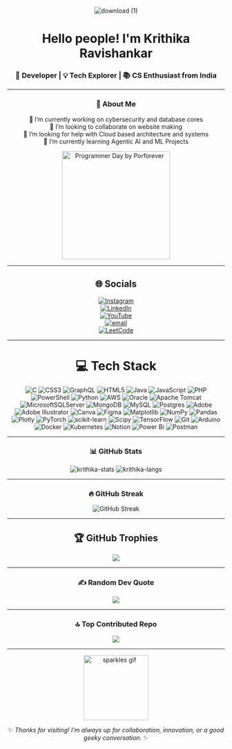 <p align="center">
  <img src="https://github.com/user-attachments/assets/1d6c7d93-9d60-451b-bdae-6f5ddf61c11e" alt="download (1)"/>
</p>

<h1 align="center">Hello people! I'm Krithika Ravishankar</h1>
<h3 align="center">🚀 Developer | 💡 Tech Explorer | 📚 CS Enthusiast from India</h3>

---

<div align="center">

### 🌱 About Me

🔭 I’m currently working on cybersecurity and database cores  
👯 I’m looking to collaborate on website making  
🤝 I’m looking for help with Cloud based architecture and systems  
🌱 I’m currently learning Agentic AI and ML Projects  

<img src="https://github.com/user-attachments/assets/66989888-dc76-43a0-a98f-444ef681b001" alt="Programmer Day by Porforever" width="250"/>

---

## 🌐 Socials

[![Instagram](https://img.shields.io/badge/Instagram-%23E4405F.svg?logo=Instagram&logoColor=white)](https://instagram.com/krithikaravishankar4)  
[![LinkedIn](https://img.shields.io/badge/LinkedIn-%230077B5.svg?logo=linkedin&logoColor=white)](https://www.linkedin.com/in/krithika-ravishankar)  
[![YouTube](https://img.shields.io/badge/YouTube-%23FF0000.svg?logo=YouTube&logoColor=white)](https://www.youtube.com/@KrithikaRavishankar-k1r7l)  
[![email](https://img.shields.io/badge/Email-D14836?logo=gmail&logoColor=white)](mailto:krithikaravishankar4@gmail.com)  
[![LeetCode](https://img.shields.io/badge/LeetCode-FFA116?style=flat&logo=leetcode&logoColor=black)](https://leetcode.com/kritz15/)

---

# 💻 Tech Stack

![C](https://img.shields.io/badge/c-%2300599C.svg?style=for-the-badge&logo=c&logoColor=white) 
![CSS3](https://img.shields.io/badge/css3-%231572B6.svg?style=for-the-badge&logo=css3&logoColor=white) 
![GraphQL](https://img.shields.io/badge/-GraphQL-E10098?style=for-the-badge&logo=graphql&logoColor=white) 
![HTML5](https://img.shields.io/badge/html5-%23E34F26.svg?style=for-the-badge&logo=html5&logoColor=white) 
![Java](https://img.shields.io/badge/java-%23ED8B00.svg?style=for-the-badge&logo=openjdk&logoColor=white) 
![JavaScript](https://img.shields.io/badge/javascript-%23323330.svg?style=for-the-badge&logo=javascript&logoColor=%23F7DF1E) 
![PHP](https://img.shields.io/badge/php-%23777BB4.svg?style=for-the-badge&logo=php&logoColor=white) 
![PowerShell](https://img.shields.io/badge/PowerShell-%235391FE.svg?style=for-the-badge&logo=powershell&logoColor=white) 
![Python](https://img.shields.io/badge/python-3670A0?style=for-the-badge&logo=python&logoColor=ffdd54) 
![AWS](https://img.shields.io/badge/AWS-%23FF9900.svg?style=for-the-badge&logo=amazon-aws&logoColor=white) 
![Oracle](https://img.shields.io/badge/Oracle-F80000?style=for-the-badge&logo=oracle&logoColor=white) 
![Apache Tomcat](https://img.shields.io/badge/apache%20tomcat-%23F8DC75.svg?style=for-the-badge&logo=apache-tomcat&logoColor=black) 
![MicrosoftSQLServer](https://img.shields.io/badge/Microsoft%20SQL%20Server-CC2927?style=for-the-badge&logo=microsoft%20sql%20server&logoColor=white) 
![MongoDB](https://img.shields.io/badge/MongoDB-%234ea94b.svg?style=for-the-badge&logo=mongodb&logoColor=white) 
![MySQL](https://img.shields.io/badge/mysql-4479A1.svg?style=for-the-badge&logo=mysql&logoColor=white) 
![Postgres](https://img.shields.io/badge/postgres-%23316192.svg?style=for-the-badge&logo=postgresql&logoColor=white) 
![Adobe](https://img.shields.io/badge/adobe-%23FF0000.svg?style=for-the-badge&logo=adobe&logoColor=white) 
![Adobe Illustrator](https://img.shields.io/badge/adobe%20illustrator-%23FF9A00.svg?style=for-the-badge&logo=adobe%20illustrator&logoColor=white) 
![Canva](https://img.shields.io/badge/Canva-%2300C4CC.svg?style=for-the-badge&logo=Canva&logoColor=white) 
![Figma](https://img.shields.io/badge/figma-%23F24E1E.svg?style=for-the-badge&logo=figma&logoColor=white) 
![Matplotlib](https://img.shields.io/badge/Matplotlib-%23ffffff.svg?style=for-the-badge&logo=Matplotlib&logoColor=black) 
![NumPy](https://img.shields.io/badge/numpy-%23013243.svg?style=for-the-badge&logo=numpy&logoColor=white) 
![Pandas](https://img.shields.io/badge/pandas-%23150458.svg?style=for-the-badge&logo=pandas&logoColor=white) 
![Plotly](https://img.shields.io/badge/Plotly-%233F4F75.svg?style=for-the-badge&logo=plotly&logoColor=white) 
![PyTorch](https://img.shields.io/badge/PyTorch-%23EE4C2C.svg?style=for-the-badge&logo=PyTorch&logoColor=white) 
![scikit-learn](https://img.shields.io/badge/scikit--learn-%23F7931E.svg?style=for-the-badge&logo=scikit-learn&logoColor=white) 
![Scipy](https://img.shields.io/badge/SciPy-%230C55A5.svg?style=for-the-badge&logo=scipy&logoColor=%white) 
![TensorFlow](https://img.shields.io/badge/TensorFlow-%23FF6F00.svg?style=for-the-badge&logo=TensorFlow&logoColor=white) 
![Git](https://img.shields.io/badge/git-%23F05033.svg?style=for-the-badge&logo=git&logoColor=white) 
![Arduino](https://img.shields.io/badge/-Arduino-00979D?style=for-the-badge&logo=Arduino&logoColor=white) 
![Docker](https://img.shields.io/badge/docker-%230db7ed.svg?style=for-the-badge&logo=docker&logoColor=white) 
![Kubernetes](https://img.shields.io/badge/kubernetes-%23326ce5.svg?style=for-the-badge&logo=kubernetes&logoColor=white) 
![Notion](https://img.shields.io/badge/Notion-%23000000.svg?style=for-the-badge&logo=notion&logoColor=white) 
![Power Bi](https://img.shields.io/badge/power_bi-F2C811?style=for-the-badge&logo=powerbi&logoColor=black) 
![Postman](https://img.shields.io/badge/Postman-FF6C37?style=for-the-badge&logo=postman&logoColor=white)

---

### 📊 GitHub Stats

<img src="https://github-readme-stats.vercel.app/api?username=kritzr&show_icons=true&theme=radical" alt="krithika-stats" />  
<img src="https://github-readme-stats.vercel.app/api/top-langs/?username=kritzr&layout=compact&theme=radical" alt="krithika-langs" />

---

### 🔥 GitHub Streak

<img src="https://streak-stats.demolab.com/?user=kritzr&theme=radical" alt="GitHub Streak" />

---

## 🏆 GitHub Trophies

<img src="https://github-profile-trophy.vercel.app/?username=Kritzr&theme=radical&no-frame=false&no-bg=true&margin-w=4" />

---

### ✍️ Random Dev Quote

<img src="https://quotes-github-readme.vercel.app/api?type=horizontal&theme=radical" />

---

### 🔝 Top Contributed Repo

<img src="https://github-contributor-stats.vercel.app/api?username=Kritzr&limit=5&theme=dark&combine_all_yearly_contributions=true" />

---

<img src="https://media.giphy.com/media/3oriO0OEd9QIDdllqo/giphy.gif" width="150" alt="sparkles gif"/>

✨ *Thanks for visiting! I’m always up for collaboration, innovation, or a good geeky conversation.* ✨

</div>
